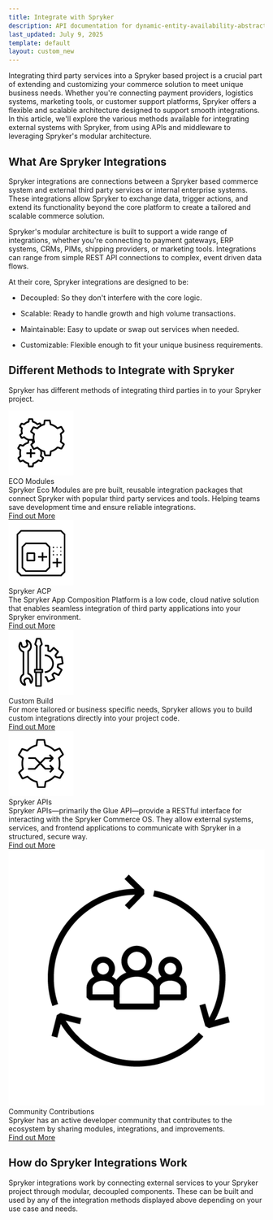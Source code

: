 ```yaml
---
title: Integrate with Spryker
description: API documentation for dynamic-entity-availability-abstracts.
last_updated: July 9, 2025
template: default
layout: custom_new
---
```


<div class="content_box">Integrating third party services into a Spryker based project is a crucial part of extending and customizing your commerce solution to meet unique business needs. Whether you're connecting payment providers, logistics systems, marketing tools, or customer support platforms, Spryker offers a flexible and scalable architecture designed to support smooth integrations. In this article, we'll explore the various methods available for integrating external systems with Spryker, from using APIs and middleware to leveraging Spryker's modular architecture.</div>

## What Are Spryker Integrations

Spryker integrations are connections between a Spryker based commerce system and external third party services or internal enterprise systems. These integrations allow Spryker to exchange data, trigger actions, and extend its functionality beyond the core platform to create a tailored and scalable commerce solution.

Spryker's modular architecture is built to support a wide range of integrations, whether you're connecting to payment gateways, ERP systems, CRMs, PIMs, shipping providers, or marketing tools. Integrations can range from simple REST API connections to complex, event driven data flows.

At their core, Spryker integrations are designed to be:

- Decoupled: So they don't interfere with the core logic.

- Scalable: Ready to handle growth and high volume transactions.

- Maintainable: Easy to update or swap out services when needed.

- Customizable: Flexible enough to fit your unique business requirements.


## Different Methods to Integrate with Spryker

Spryker has different methods of integrating third parties in to your Spryker project.

 <div class="cst_cards_3">

  <div class="cst_card">
    <div class="cst_card_image"><img src="/images/integrations/int_eco.png" alt="Icon for Spryker Eco Modules"></div>
    <div class="cst_card_title">ECO Modules</div>
    <div class="cst_card_desc">Spryker Eco Modules are pre built, reusable integration packages that connect Spryker with popular third party services and tools. Helping teams save development time and ensure reliable integrations.</div>
    <a class="cst_card_button" href="what_are_spryker_eco_modules"> Find out More </a>
  </div>

  <div class="cst_card">
    <div class="cst_card_image"><img src="/images/integrations/int_acp.png" alt="Icon for Spryker App Composition Platform"></div>
    <div class="cst_card_title">Spryker ACP</div>
    <div class="cst_card_desc">The Spryker App Composition Platform is a low code, cloud native solution that enables seamless integration of third party applications into your Spryker environment. </div>
    <a class="cst_card_button" href="about_spryker_acp_apps"> Find out More </a>
  </div>

  <div class="cst_card">
    <div class="cst_card_image"><img src="/images/integrations/int_custom_build.png" alt="Icon for Spryker Custom Building Integrations"></div>
    <div class="cst_card_title">Custom Build</div>
    <div class="cst_card_desc">For more tailored or business specific needs, Spryker allows you to build custom integrations directly into your project code.</div>
    <a class="cst_card_button" href="custom_building_integrations/custom_build_integrations_with_spryker"> Find out More </a>
  </div>

  <div class="cst_card">
    <div class="cst_card_image"><img src="/images/integrations/int_api.png" alt="Icon for Spryker GLUE APIs"></div>
    <div class="cst_card_title">Spryker APIs</div>
    <div class="cst_card_desc">Spryker APIs—primarily the Glue API—provide a RESTful interface for interacting with the Spryker Commerce OS. They allow external systems, services, and frontend applications to communicate with Spryker in a structured, secure way.</div>
    <a class="cst_card_button" href="spryker_glue_api/getting_started_with_spryker_apis/getting_started_with_spryker_api"> Find out More </a>
  </div>

  <div class="cst_card">
    <div class="cst_card_image"><img src="/images/integrations/int_community_contributions.png" alt="Icon for Spryker Community Contributions"></div>
    <div class="cst_card_title">Community Contributions</div>
    <div class="cst_card_desc">Spryker has an active developer community that contributes to the ecosystem by sharing modules, integrations, and improvements.</div>
    <a class="cst_card_button" href="community_contributions"> Find out More </a>
  </div>
 </div>


## How do Spryker Integrations Work

Spryker integrations work by connecting external services to your Spryker project through modular, decoupled components. These can be built and used by any of the integration methods displayed above depending on your use case and needs.
